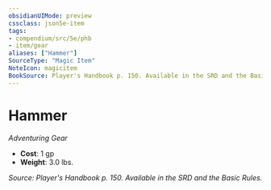 ```yaml
---
obsidianUIMode: preview
cssclass: json5e-item
tags:
- compendium/src/5e/phb
- item/gear
aliases: ["Hammer"]
SourceType: "Magic Item"
NoteIcon: magicitem
BookSource: Player's Handbook p. 150. Available in the SRD and the Basic Rules.
---
```

# Hammer
*Adventuring Gear*  

- **Cost**: 1 gp
- **Weight**: 3.0 lbs.

*Source: Player's Handbook p. 150. Available in the SRD and the Basic Rules.*
